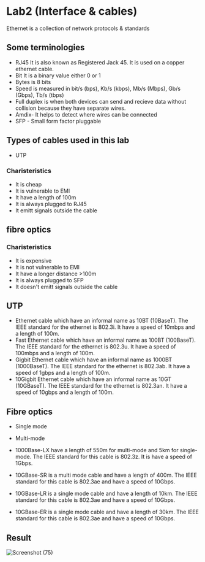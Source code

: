 # Lab2 (Interface & cables)
Ethernet is a collection of network protocols & standards
## Some terminologies
- RJ45 It is also known as Registered Jack 45. It is used on a copper ethernet cable.
- Bit It is a binary value either 0 or 1
- Bytes is 8 bits
- Speed is measured in bit/s (bps), Kb/s (kbps), Mb/s (Mbps), Gb/s (Gbps), Tb/s (tbps)
- Full duplex is when both devices can send and recieve data without collision because they have separate wires.
- Amdix- It helps to detect where wires can be connected
- SFP - Small form factor pluggable

## Types of cables used in this lab
- UTP
### Charisteristics
- It is cheap
- It is vulnerable to EMI
- It have a length of 100m
- It is always plugged to RJ45
- It emitt signals outside the cable

## fibre optics
### Charisteristics
- It is expensive
- It is not vulnerable to EMI
- It have a longer distance >100m
- It is always plugged to SFP
- It doesn't emitt signals outside the cable

## UTP
- Ethernet cable which have an informal name as 10BT (10BaseT). The IEEE standard for the ethernet is 802.3i. It have a speed of 10mbps and a length of 100m.
- Fast Ethernet cable which have an informal name as 100BT (100BaseT). The IEEE standard for the ethernet is 802.3u. It have a speed of 100mbps and a length of 100m.
- Gigbit Ethernet cable which have an informal name as 1000BT (1000BaseT). The IEEE standard for the ethernet is 802.3ab. It have a speed of 1gbps and a length of 100m.
- 10Gigbit Ethernet cable which have an informal name as 10GT (10GBaseT). The IEEE standard for the ethernet is 802.3an. It have a speed of 10gbps and a length of 100m.

## Fibre optics 
- Single mode 
- Multi-mode 

- 1000Base-LX have a length of 550m for multi-mode and 5km for single-mode. The IEEE standard for this cable is 802.3z. It is have a speed of 1Gbps.

- 10GBase-SR is a multi mode cable and have a length of 400m. The IEEE standard for this cable is 802.3ae and have a speed of 10Gbps.

- 10GBase-LR is a single mode cable and have a length of 10km. The IEEE standard for this cable is 802.3ae and have a speed of 10Gbps.

- 10GBase-ER is a single mode cable and have a length of 30km. The IEEE standard for this cable is 802.3ae and have a speed of 10Gbps.

## Result
![Screenshot (75)](https://github.com/user-attachments/assets/4a3a995b-189d-492b-ab10-442fa07f2388)
